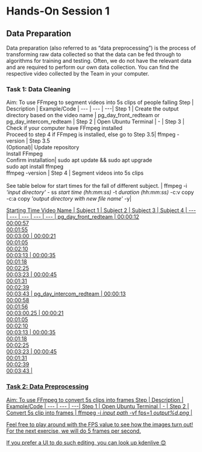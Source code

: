 # Hands-On Session 1

## Data Preparation
Data preparation (also referred to as “data preprocessing”) is the process of transforming raw data collected so that the data can be fed through to algorithms for training and testing. Often, we do not have the relevant data and are required to perform our own data collection. You can find the respective video collected by the Team in your computer. 

### Task 1: Data Cleaning
Aim: To use FFmpeg to segment videos into 5s clips of people falling
Step | Description | Example/Code |
--- | --- | ---|
Step 1 | Create the output directory based on the video name  | pg_day_front_redteam or pg_day_intercom_redteam |
Step 2 | Open Ubuntu Terminal | - |
Step 3 | Check if your computer have FFmpeg installed <br> Proceed to step 4 if FFmpeg is installed, else go to Step 3.5| ffmpeg -version |
Step 3.5 <br> (Optional)| Update repository <br> Install FFmpeg <br> Confirm installation| sudo apt update && sudo apt upgrade <br> sudo apt install ffmpeg <br> ffmpeg -version |
Step 4 | Segment videos into 5s clips <br><br> See table below for start times for the fall of different subject. | ffmpeg -i _'input directory'_ - ss _start time (hh:mm:ss)_ -t _duration (hh:mm:ss)_ -c:v copy -c:a copy _'output directory with new file name'_ -y|

<u>Starting Time<u>
Video Name | Subject 1 | Subject 2 | Subject 3 | Subject 4 | 
--- | --- | --- | --- | --- |
pg_day_front_redteam | 00:00:12 <br> 00:00:57 <br> 00:01:55 <br> 00:03:00 |  00:00:21 <br> 00:01:05 <br> 00:02:10 <br> 00:03:13 | 00:00:35 <br> 00:01:18 <br> 00:02:25 <br> 00:03:23 | 00:00:45 <br> 00:01:31 <br> 00:02:39 <br> 00:03:43 |
pg_day_intercom_redteam | 00:00:13 <br> 00:00:58 <br> 00:01:56 <br> 00:03:00.25 |  00:00:21 <br> 00:01:05 <br> 00:02:10 <br> 00:03:13 | 00:00:35 <br> 00:01:18 <br> 00:02:25 <br> 00:03:23 | 00:00:45 <br> 00:01:31 <br> 00:02:39 <br> 00:03:43 |

### Task 2: Data Preprocessing
Aim: To use FFmpeg to convert 5s clips into frames
Step | Description | Example/Code |
--- | --- | ---|
Step 1 | Open Ubuntu Terminal | - |
Step 2 | Convert 5s clip into frames | ffmpeg -i _input path_ -vf fps=1 _output%d.png_ |
  
Feel free to play around with the FPS value to see how the images turn out! For the next exercise, we will do 5 frames per second.  

If you prefer a UI to do such editing, you can look up kdenlive 😊 
